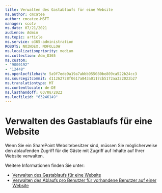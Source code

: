 ```yaml
---
title: Verwalten des Gastablaufs für eine Website
ms.author: cmcatee
author: cmcatee-MSFT
manager: scotv
ms.date: 07/21/2021
audience: Admin
ms.topic: article
ms.service: o365-administration
ROBOTS: NOINDEX, NOFOLLOW
ms.localizationpriority: medium
ms.collection: Adm_O365
ms.custom:
- "9000192"
- "12448"
ms.openlocfilehash: 5a9f7ede9a19a7abbb955080be809ca522b24cc3
ms.sourcegitcommit: d11262728f0617a843a0117cb5172aa322022b27
ms.translationtype: MT
ms.contentlocale: de-DE
ms.lasthandoff: 03/08/2022
ms.locfileid: "63246149"
---
```

# <a name="manage-guest-expiration-for-a-site"></a>Verwalten des Gastablaufs für eine Website

Wenn Sie ein SharePoint Websitebesitzer sind, müssen Sie möglicherweise den ablaufenden Zugriff für die Gäste mit Zugriff auf Inhalte auf Ihrer Website verwalten.

Weitere Informationen finden Sie unter:

- [Verwalten des Gastablaufs für eine Website](https://support.microsoft.com/office/manage-guest-expiration-for-a-site-25bee24f-42ad-4ee8-8402-4186eed74dea)
- [Verwalten des Ablaufs pro Benutzer für vorhandene Benutzer auf einer Website](https://docs.microsoft.com/sharepoint/dev/solution-guidance/manage-user-sharing-expiration)